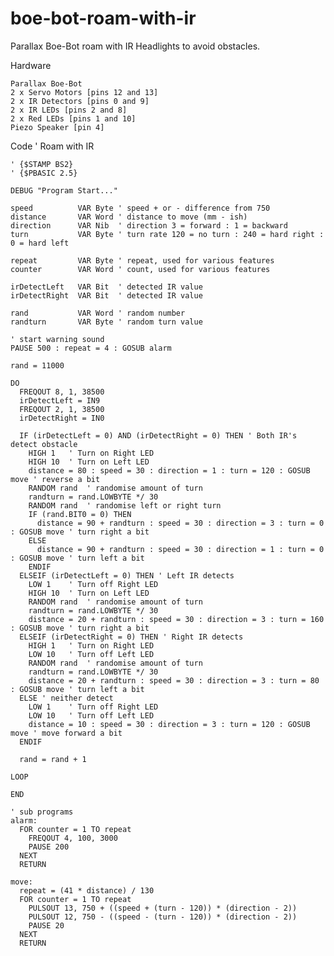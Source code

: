 # boe-bot-roam-with-ir
Parallax Boe-Bot roam with IR Headlights to avoid obstacles.

Hardware

    Parallax Boe-Bot
    2 x Servo Motors [pins 12 and 13]
    2 x IR Detectors [pins 0 and 9]
    2 x IR LEDs [pins 2 and 8]
    2 x Red LEDs [pins 1 and 10]
    Piezo Speaker [pin 4]
    
Code
    ' Roam with IR

    ' {$STAMP BS2}
    ' {$PBASIC 2.5}

    DEBUG "Program Start..."

    speed          VAR Byte ' speed + or - difference from 750
    distance       VAR Word ' distance to move (mm - ish)
    direction      VAR Nib  ' direction 3 = forward : 1 = backward
    turn           VAR Byte ' turn rate 120 = no turn : 240 = hard right : 0 = hard left

    repeat         VAR Byte ' repeat, used for various features
    counter        VAR Word ' count, used for various features

    irDetectLeft   VAR Bit  ' detected IR value
    irDetectRight  VAR Bit  ' detected IR value

    rand           VAR Word ' random number
    randturn       VAR Byte ' random turn value

    ' start warning sound
    PAUSE 500 : repeat = 4 : GOSUB alarm

    rand = 11000

    DO
      FREQOUT 8, 1, 38500
      irDetectLeft = IN9
      FREQOUT 2, 1, 38500
      irDetectRight = IN0

      IF (irDetectLeft = 0) AND (irDetectRight = 0) THEN ' Both IR's detect obstacle
        HIGH 1   ' Turn on Right LED
        HIGH 10  ' Turn on Left LED
        distance = 80 : speed = 30 : direction = 1 : turn = 120 : GOSUB move ' reverse a bit
        RANDOM rand  ' randomise amount of turn
        randturn = rand.LOWBYTE */ 30
        RANDOM rand  ' randomise left or right turn
        IF (rand.BIT0 = 0) THEN
          distance = 90 + randturn : speed = 30 : direction = 3 : turn = 0 : GOSUB move ' turn right a bit
        ELSE
          distance = 90 + randturn : speed = 30 : direction = 1 : turn = 0 : GOSUB move ' turn left a bit
        ENDIF
      ELSEIF (irDetectLeft = 0) THEN ' Left IR detects
        LOW 1    ' Turn off Right LED
        HIGH 10  ' Turn on Left LED
        RANDOM rand  ' randomise amount of turn
        randturn = rand.LOWBYTE */ 30
        distance = 20 + randturn : speed = 30 : direction = 3 : turn = 160 : GOSUB move ' turn right a bit
      ELSEIF (irDetectRight = 0) THEN ' Right IR detects
        HIGH 1   ' Turn on Right LED
        LOW 10   ' Turn off Left LED
        RANDOM rand  ' randomise amount of turn
        randturn = rand.LOWBYTE */ 30
        distance = 20 + randturn : speed = 30 : direction = 3 : turn = 80 : GOSUB move ' turn left a bit
      ELSE ' neither detect
        LOW 1    ' Turn off Right LED
        LOW 10   ' Turn off Left LED
        distance = 10 : speed = 30 : direction = 3 : turn = 120 : GOSUB move ' move forward a bit
      ENDIF

      rand = rand + 1

    LOOP

    END

    ' sub programs
    alarm:
      FOR counter = 1 TO repeat
        FREQOUT 4, 100, 3000
        PAUSE 200
      NEXT
      RETURN

    move:
      repeat = (41 * distance) / 130
      FOR counter = 1 TO repeat
        PULSOUT 13, 750 + ((speed + (turn - 120)) * (direction - 2))
        PULSOUT 12, 750 - ((speed - (turn - 120)) * (direction - 2))
        PAUSE 20
      NEXT
      RETURN
